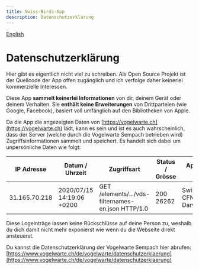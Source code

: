 ```yaml
---
title: Swiss-Birds-App
description: Datenschutzerklärung
---
```

[English](../privacy.md)

# Datenschutzerklärung

Hier gibt es eigentlich nicht viel zu schreiben. Als Open Source Projekt ist der Quellcode der App offen zugänglich und ich verfolge daher keinerlei kommerzielle Interessen.

Diese App **sammelt keinerlei Informationen** von dir, deinem Gerät oder deinem Verhalten.
Sie **enthält keine Erweiterungen** von Drittparteien (wie Google, Facebook), basiert voll umfänglich auf den Bibliotheken von Apple.

Da die App die angezeigten Daten von [https://vogelwarte.ch](https://vogelwarte.ch) lädt, kann es sein und ist es auch wahrscheinlich, dass der Server (welche durch die Vogelwarte Sempach betrieben wird) Zugriffsinformationen sammelt und speichert. Es handelt sich dabei um unpersönliche Daten wie folgt:

| IP Adresse | Datum / Uhrzeit | Zugriffsart | Status / Grösse | App Name/OS Version |
| --- | --- | --- | --- | --- | 
| 31.165.70.218 | 2020/07/15 14:19:06 +0200 | GET /elements/.../vds-filternames-en.json HTTP/1.0 | 200 26262 | Swiss-Birds/11 CFNetwork/1126 Darwin/19.5.0 |

Diese Logeinträge lassen keine Rückschlüsse auf deine Person zu, weshalb du dich damit nicht mehr exponierst wie wenn du die Webseite direkt ansteuerst.

Du kannst die Datenschutzerklärung der Vogelwarte Sempach hier abrufen:[https://www.vogelwarte.ch/de/vogelwarte/datenschutzerklaerung](https://www.vogelwarte.ch/de/vogelwarte/datenschutzerklaerung)
